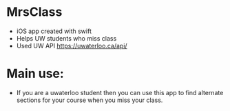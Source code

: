 # MrsClass
- iOS app created with swift
- Helps UW students who miss class
- Used UW API https://uwaterloo.ca/api/
# Main use:    
- If you are a uwaterloo student then you can use this app to find alternate sections for your course when you miss your class.  
